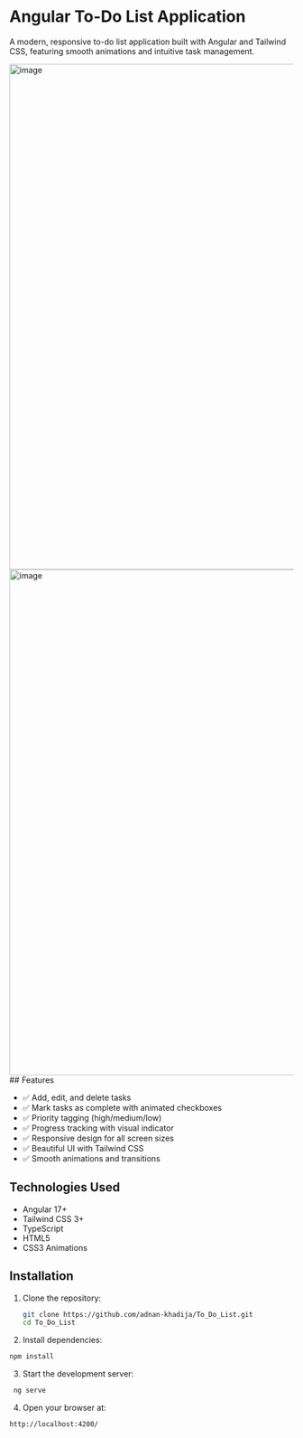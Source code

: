 # Angular To-Do List Application


A modern, responsive to-do list application built with Angular and Tailwind CSS, featuring smooth animations and intuitive task management.


<img width="1382" height="895" alt="image" src="https://github.com/user-attachments/assets/eeef2959-03b0-40e0-8d03-a284988b35d7" />
<img width="1382" height="895" alt="image" src="https://github.com/user-attachments/assets/0628effb-e76e-480c-9341-bd405d05fbe2" />
## Features

- ✅ Add, edit, and delete tasks
- ✅ Mark tasks as complete with animated checkboxes
- ✅ Priority tagging (high/medium/low)
- ✅ Progress tracking with visual indicator
- ✅ Responsive design for all screen sizes
- ✅ Beautiful UI with Tailwind CSS
- ✅ Smooth animations and transitions

## Technologies Used

- Angular 17+
- Tailwind CSS 3+
- TypeScript
- HTML5
- CSS3 Animations

## Installation

1. Clone the repository:
   ```bash
   git clone https://github.com/adnan-khadija/To_Do_List.git
   cd To_Do_List
   ```
2. Install dependencies:
  ```bash
  npm install
  ```
3. Start the development server:

 ```bash
  ng serve
  ```
4. Open your browser at:
 ```bash
 http://localhost:4200/

```

